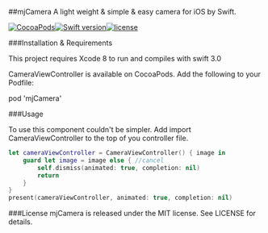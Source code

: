 ##mjCamera
A light weight & simple & easy camera for iOS by Swift.

[![CocoaPods](https://img.shields.io/cocoapods/v/mjCamera.svg)]()[![Swift version](https://img.shields.io/badge/swift-3.0-orange.svg)]()[![license](https://img.shields.io/github/license/mashape/apistatus.svg)]()


###Installation & Requirements

This project requires Xcode 8 to run and compiles with swift 3.0

CameraViewController is available on CocoaPods. Add the following to your Podfile:

pod 'mjCamera'


###Usage

To use this component couldn't be simpler. Add import CameraViewController to the top of you controller file.

```swift
let cameraViewController = CameraViewController() { image in
	guard let image = image else { //cancel
		self.dismiss(animated: true, completion: nil)
		return
	}
}
present(cameraViewController, animated: true, completion: nil)
```

###License
mjCamera is released under the MIT license.
See LICENSE for details.

